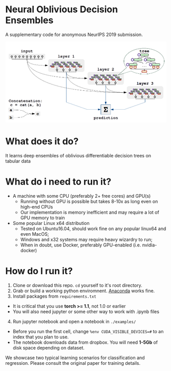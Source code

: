 # Neural Oblivious Decision Ensembles
A supplementary code for anonymous NeurIPS 2019 submission.

<img src="./images/densetree.png" width=600px>

# What does it do?
It learns deep ensembles of oblivious differentiable decision trees on tabular data

# What do i need to run it?
* A machine with some CPU (preferably 2+ free cores) and GPU(s)
  * Running without GPU is possible but takes 8-10x as long even on high-end CPUs
  * Our implementation is memory inefficient and may require a lot of GPU memory to train
* Some popular Linux x64 distribution
  * Tested on Ubuntu16.04, should work fine on any popular linux64 and even MacOS;
  * Windows and x32 systems may require heavy wizardry to run;
  * When in doubt, use Docker, preferably GPU-enabled (i.e. nvidia-docker)

# How do I run it?
1. Clone or download this repo. `cd` yourself to it's root directory.
2. Grab or build a working python enviromnent. [Anaconda](https://www.anaconda.com/) works fine.
3. Install packages from `requirements.txt`
 * It is critical that you use __torch >= 1.1__, not 1.0 or earlier 
 * You will also need jupyter or some other way to work with .ipynb files
4. Run jupyter notebook and open a notebook in `./examples/`
 * Before you run the first cell, change `%env CUDA_VISIBLE_DEVICES=#` to an index that you plan to use.
 * The notebook downloads data from dropbox. You will need __1-5Gb__ of disk space depending on dataset.

We showcase two typical learning scenarios for classification and regression. Please consult the original paper for training details.
